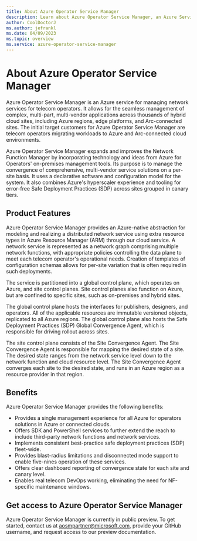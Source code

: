 ```yaml
---
title: About Azure Operator Service Manager
description: Learn about Azure Operator Service Manager, an Azure Service for the management of Network Services for telecom operators.
author: CoolDoctorJ
ms.author: jefrankl
ms.date: 04/09/2023
ms.topic: overview
ms.service: azure-operator-service-manager
---
```

# About Azure Operator Service Manager

Azure Operator Service Manager is an Azure service for managing network services for telecom operators. It allows for the seamless management of complex, multi-part, multi-vendor applications across thousands of hybrid cloud sites, including Azure regions, edge platforms, and Arc-connected sites. The initial target customers for Azure Operator Service Manager are telecom operators migrating workloads to Azure and Arc-connected cloud environments.

Azure Operator Service Manager expands and improves the Network Function Manager by incorporating technology and ideas from Azure for Operators' on-premises management tools. Its purpose is to manage the convergence of comprehensive, multi-vendor service solutions on a per-site basis. It uses a declarative software and configuration model for the system. It also combines Azure's hyperscaler experience and tooling for error-free Safe Deployment Practices (SDP) across sites grouped in canary tiers.

## Product Features

Azure Operator Service Manager provides an Azure-native abstraction for modeling and realizing a distributed network service using extra resource types in Azure Resource Manager (ARM) through our cloud service. A network service is represented as a network graph comprising multiple network functions, with appropriate policies controlling the data plane to meet each telecom operator's operational needs. Creation of templates of configuration schemas allows for per-site variation that is often required in such deployments.

The service is partitioned into a global control plane, which operates on Azure, and site control planes. Site control planes also function on Azure, but are confined to specific sites, such as on-premises and hybrid sites.

The global control plane hosts the interfaces for publishers, designers, and operators. All of the applicable resources are immutable versioned objects, replicated to all Azure regions. The global control plane also hosts the Safe Deployment Practices (SDP) Global Convergence Agent, which is responsible for driving rollout across sites.

The site control plane consists of the Site Convergence Agent. The Site Convergence Agent is responsible for mapping the desired state of a site. The desired state ranges from the network service level down to the network function and cloud resource level. The Site Convergence Agent converges each site to the desired state, and runs in an Azure region as a resource provider in that region.

## Benefits

Azure Operator Service Manager provides the following benefits:

- Provides a single management experience for all Azure for operators solutions in Azure or connected clouds.
- Offers SDK and PowerShell services to further extend the reach to include third-party network functions and network services.
- Implements consistent best-practice safe deployment practices (SDP) fleet-wide.
- Provides blast-radius limitations and disconnected mode support to enable five-nines operation of these services.
- Offers clear dashboard reporting of convergence state for each site and canary level.
- Enables real telecom DevOps working, eliminating the need for NF-specific maintenance windows.

## Get access to Azure Operator Service Manager

Azure Operator Service Manager is currently in public preview. To get started, contact us at [aosmpartner@microsoft.com](mailto:aosmpartner@microsoft.com?subject=Azure%20Operator%20Service%20Manager%20preview%20request&Body=Hello%2C%0A%0AI%20would%20like%20to%20request%20access%20to%20the%20Azure%20Operator%20Service%20Manager%20preview%20documentation.%0A%0AMy%20GitHub%20username%20is%3A%20%0A%0AThank%20you%21), provide your GitHub username, and request access to our preview documentation.
